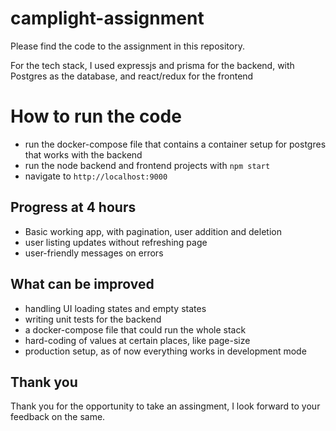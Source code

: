 # camplight-assignment

Please find the code to the assignment in this repository.

For the tech stack, I used expressjs and prisma for the backend, with Postgres as the database, and react/redux for the frontend

# How to run the code

- run the docker-compose file that contains a container setup for postgres that works with the backend
- run the node backend and frontend projects with `npm start`
- navigate to `http://localhost:9000`

## Progress at 4 hours

- Basic working app, with pagination, user addition and deletion
- user listing updates without refreshing page
- user-friendly messages on errors

## What can be improved

- handling UI loading states and empty states
- writing unit tests for the backend
- a docker-compose file that could run the whole stack
- hard-coding of values at certain places, like page-size
- production setup, as of now everything works in development mode

## Thank you

Thank you for the opportunity to take an assingment, I look forward to your feedback on the same.
